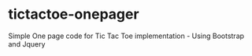 # tictactoe-onepager
Simple One page code for Tic Tac Toe implementation - Using Bootstrap and Jquery
